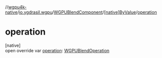 //[wgpu4k-native](../../../../index.md)/[io.ygdrasil.wgpu](../../index.md)/[WGPUBlendComponent](../index.md)/[[native]ByValue](index.md)/[operation](operation.md)

# operation

[native]\
open override var [operation](operation.md): [WGPUBlendOperation](../../-w-g-p-u-blend-operation/index.md)